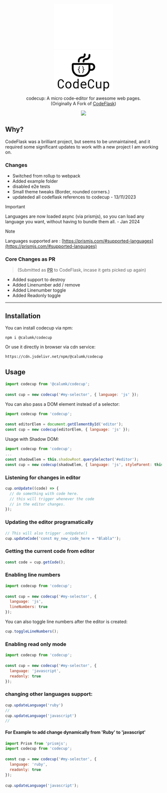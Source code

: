 
<p align="center">
  <img src="assets/logo2.png#gh-dark-mode-only" width="190"><br>
  <img src="assets/logo.png#gh-light-mode-only" width="190"><br>
    codecup: A micro code-editor for awesome web pages.<br>
    (Originally A Fork of <a href="https://github.com/kazzkiq/CodeFlask">CodeFlask</a>)
</p>

<p align="center">
  <img src="assets/code.png" width="739">
</p>

## Why?
CodeFlask was a brilliant project, but seems to be unmaintained, and it required some significant updates to work with a new project I am working on.

### Changes
* Switched from rollup to webpack
* Added example folder 
* disabled e2e tests 
* Small theme tweaks (Border, rounded corners.)
* updateded all codeflask references to codecup - 13/11/2023

> [!IMPORTANT]
> Languages are now loaded async (via prismjs), so you can load any language you want, without having to bundle them all. - Jan 2024

> [!NOTE]
> Languages supported are : [https://prismjs.com/#supported-languages](https://prismjs.com/#supported-languages)

### Core Changes as PR
> (Submitted as [PR](https://github.com/kazzkiq/CodeFlask/pull/134) to CodeFlask, incase it gets picked up again)
* Added support to destroy
* Added Linenumber add / remove 
* Added Linenumber toggle
* Added Readonly toggle

---

## Installation

You can install codecup via npm:

```
npm i @calumk/codecup
```

Or use it directly in browser via cdn service:

```
https://cdn.jsdelivr.net/npm/@calumk/codecup
```

## Usage

```js
import codecup from '@calumk/codecup';

const cup = new codecup('#my-selector', { language: 'js' });
```
You can also pass a DOM element instead of a selector:
```js
import codecup from 'codecup';

const editorElem = document.getElementById('editor');
const cup = new codecup(editorElem, { language: 'js' });
```
Usage with Shadow DOM:
```js
import codecup from 'codecup';
...
const shadowElem = this.shadowRoot.querySelector('#editor');
const cup = new codecup(shadowElem, { language: 'js', styleParent: this.shadowRoot });
```
### Listening for changes in editor

```js
cup.onUpdate((code) => {
  // do something with code here.
  // this will trigger whenever the code
  // in the editor changes.
});
```

### Updating the editor programatically

```js
// This will also trigger .onUpdate()
cup.updateCode('const my_new_code_here = "Blabla"');
```

### Getting the current code from editor

```js
const code = cup.getCode();
```

### Enabling line numbers

```js
import codecup from 'codecup';

const cup = new codecup('#my-selector', {
  language: 'js',
  lineNumbers: true
});
```

You can also toggle line numbers after the editor is created:

```js
cup.toggleLineNumbers();

```

### Enabling read only mode

```js
import codecup from 'codecup';

const cup = new codecup('#my-selector', {
  language: 'javascript',
  readonly: true
});
```

### changing other languages support:

```js
cup.updateLanguage('ruby')
// 
cup.updateLanguage('javascript')
//
```

#### For Example to add change dynamically from 'Ruby' to 'javascript'

```js
import Prism from 'prismjs';
import codecup from 'codecup';

const cup = new codecup('#my-selector', {
  language: 'ruby',
  readonly: true
});

cup.updateLanguage('javascript');
```
